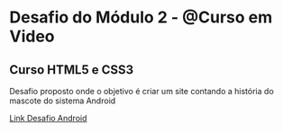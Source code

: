 
  <h1>Desafio do Módulo 2 - @Curso em Video</h1>
  <h2>Curso HTML5 e CSS3</h2>
  <p>Desafio proposto onde o objetivo é criar um site contando a história do mascote do sistema Android </p>
  <a href="https://github.com/gustavoguanabara/html-css/blob/0115692e04eecabda77fb94814d15ccae59f59c9/desafios/modulo-02/d010/desafio-android.pdf">Link Desafio Android</a>
